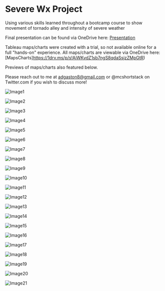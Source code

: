# Severe Wx Project
Using various skills learned throughout a bootcamp course to show movement of tornado alley and intensity of severe weather

Final presentation can be found via OneDrive here: [Presentation](https://1drv.ms/p/s!AiWKvdZ1sb7ngSxh161miYECkMgB)

Tableau maps/charts were created with a trial, so not available online for a full "hands-on" experience.
All maps/charts are viewable via OneDrive here: [MapsCharts]https://1drv.ms/p/s!AiWKvdZ1sb7ngS8qdaSsjzZMpGtR)

Previews of maps/charts also featured below.

Please reach out to me at adgaston8@gmail.com or @mcshortstack on Twitter.com if you wish to discuss more!

![Image1](/Images/Screenshots/Image1.png)

![Image2](/Images/Screenshots/Image2.png)

![Image3](/Images/Screenshots/Image3.png)

![Image4](/Images/Screenshots/Image4.png)

![Image5](/Images/Screenshots/Image5.png)

![Image6](/Images/Screenshots/Image6.png)

![Image7](/Images/Screenshots/Image7.png)

![Image8](/Images/Screenshots/Image8.png)

![Image9](/Images/Screenshots/Image9.png)

![Image10](/Images/Screenshots/Image10.png)

![Image11](/Images/Screenshots/Image11.png)

![Image12](/Images/Screenshots/Image12.png)

![Image13](/Images/Screenshots/Image13.png)

![Image14](/Images/Screenshots/Image14.png)

![Image15](/Images/Screenshots/Image15.png)

![Image16](/Images/Screenshots/Image16.png)

![Image17](/Images/Screenshots/Image17.png)

![Image18](/Images/Screenshots/Image18.png)

![Image19](/Images/Screenshots/Image19.png)

![Image20](/Images/Screenshots/Image20.png)

![Image21](/Images/Screenshots/Image21.png)

